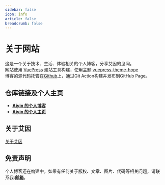 ```yaml
---
sidebar: false
icon: info
article: false
breadcrumb: false
---
```


# 关于网站
这是一个关于技术、生活、体验相关的个人博客，分享艾因的见闻。\
网站使用 [VuePress](https://v1.vuepress.vuejs.org/zh/guide/) 建站工具构建，使用主题 [vuepress-theme-hope](https://github.com/Mister-Hope/vuepress-theme-hope/)\
博客的源代码托管在[Github](https://github.com/Aiyin5/Aiyin5.github.io)上，通过Git Action构建并发布到GitHub Page。

## 仓库链接及个人主页

- [**Aiyin 的个人博客**](https://github.com/Aiyin5/Aiyin5.github.io)
- [**Aiyin 的个人主页**](http://www.aiyin.xyz)

## 关于艾因

[关于艾因](/zh/posts/关于艾因/关于艾因)

## 免责声明
个人博客还在构建中，如果有任何关于版权、文章、图片、代码等相关问题，请联系我:[**邮箱**](qjkdhu@126.com)。

